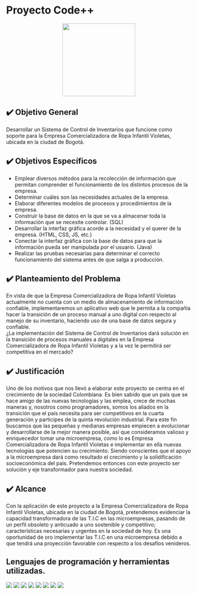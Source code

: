 # **Proyecto Code++**
<div align = "center">
  <img src="https://i.imgur.com/1IIj2mt.jpg" width="198" height="198"  />
</div>

## :heavy_check_mark: Objetivo General
Desarrollar un Sistema de Control de Inventarios que funcione como soporte para la Empresa Comercializadora de Ropa Infantil Violetas, ubicada en la ciudad de Bogotá.

## :heavy_check_mark: Objetivos Específicos
* Emplear diversos métodos para la recolección de información que permitan comprender el funcionamiento de los distintos procesos de la empresa. 
* Determinar cuáles son las necesidades actuales de la empresa.
* Elaborar diferentes modelos de procesos y procedimientos de la empresa.
* Construir la base de datos en la que se va a almacenar toda la información que se necesite controlar. (SQL)
* Desarrollar la interfaz gráfica acorde a la necesidad y el querer de la empresa. (HTML, CSS, JS, etc.)
* Conectar la interfaz gráfica con la base de datos para que la información pueda ser manipulada por el usuario. (Java)
* Realizar las pruebas necesarias para determinar el correcto funcionamiento del sistema antes de que salga a producción.

## :heavy_check_mark: Planteamiento del Problema
En vista de que la Empresa Comercializadora de Ropa Infantil Violetas actualmente no cuenta con un medio de almacenamiento de información confiable, implementaremos un aplicativo web que le permita a la compañía hacer la transición de un proceso manual a uno digital con respecto al manejo de  su inventario, haciendo uso de una base de datos segura y confiable. <br>
¿La implementación del Sistema de Control de Inventarios dará solución en la transición de procesos manuales a digitales en la Empresa Comercializadora de Ropa Infantil Violetas y a la vez le permitirá ser competitiva en el mercado? 

## :heavy_check_mark: Justificación
Uno de los motivos que nos llevó a elaborar este proyecto se centra en el crecimiento de la sociedad Colombiana. Es bien sabido que un país que se hace amigo de las nuevas tecnologías y las emplea, crece de muchas maneras y, nosotros como programadores, somos los aliados en la transición que el país necesita para ser competitivos en la cuarta generación y participes de la quinta revolución industrial. Para este fin buscamos que las pequeñas y medianas empresas empiecen a evolucionar y desarrollarse de la mejor manera posible, así que consideramos valioso y enriquecedor tomar una microempresa, como lo es Empresa Comercializadora de Ropa Infantil Violetas e implementar en ella nuevas tecnologías que potencien su crecimiento. Siendo conscientes que el apoyo a la microempresa dará como resultado el crecimiento y la solidificación socioeconómica del país. Pretendemos entonces con este proyecto ser solución y eje transformador para nuestra sociedad.

## :heavy_check_mark: Alcance
Con la aplicación de este proyecto a la Empresa Comercializadora de Ropa Infantil Violetas, ubicada en la ciudad de Bogotá, pretendemos evidenciar la capacidad transformadora de las T.I.C en las microempresas, pasando de un perfil obsoleto y anticuado a uno sostenible y competitivo; características necesarias y urgentes en la sociedad de hoy.
Es una oportunidad de oro implementar las T.I.C en una microempresa debido a que tendrá una proyección favorable con respecto a los desafíos venideros.

## Lenguajes de programación y herramientas utilizadas.

<img src = "https://img.shields.io/badge/-HTML5-E34F26?style=flat&logo=html5&logoColor=white"> <img src = "https://img.shields.io/badge/-CSS3-1572B6?style=flat&logo=css3&logoColor=white"> <img src="https://img.shields.io/badge/-Python-black?style=flat&logo=python&logoColor=white"> 
<img src="https://img.shields.io/badge/-JavaScript-eed718?style=flat&logo=javascript&logoColor=ffffff">
<img src="https://img.shields.io/badge/-MySQL-F29111?style=flat&logo=mysql&logoColor=FFFFFF">
<img src="http://img.shields.io/badge/-Git-F1502F?style=flat&logo=git&logoColor=FFFFFF">
<img src="http://img.shields.io/badge/-Github-000000?style=flat&logo=github&logoColor=FFFFFF">
<img src="http://img.shields.io/badge/-VS%20Code-007ACC?style=flat&logo=visual%20studio%20code&logoColor=white">




